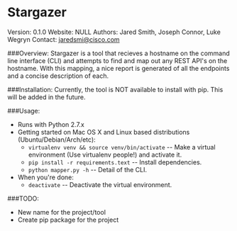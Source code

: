 Stargazer
==========

Version: 0.1.0
Website: NULL
Authors: Jared Smith, Joseph Connor, Luke Wegryn
Contact: jaredsmi@cisco.com

###Overview:
Stargazer is a tool that recieves a hostname on the command line interface (CLI) and attempts to 
find and map out any REST API's on the hostname. With this mapping, a nice report is generated of
all the endpoints and a concise description of each.

###Installation:
Currently, the tool is NOT available to install with pip. This will be added in the future.

###Usage:
- Runs with Python 2.7.x
- Getting started on Mac OS X and Linux based distributions (Ubuntu/Debian/Arch/etc):
    - `virtualenv venv && source venv/bin/activate` -- Make a virtual environment (Use virtualenv people!) and activate it.
    - `pip install -r requirements.text` -- Install dependencies.
    - `python mapper.py -h` -- Detail of the CLI.
- When you're done:
    - `deactivate` -- Deactivate the virtual environment.

###TODO:
- New name for the project/tool
- Create pip package for the project

